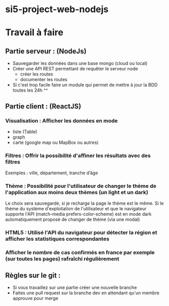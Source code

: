 # si5-project-web-nodejs
# Travail à faire

## Partie serveur : (NodeJs)

- Sauvegarder les données dans une base mongo (cloud ou local)
- Créer une API REST permettant de requêter le serveur node
   - créer les routes 
   - documenter les routes
- Si c'est trop facile faire un module qui permet de mettre à jour la BDD toutes les 24h ^^

## Partie client : (ReactJS)

### Visualisation : Afficher les données en mode 
- liste (Table)
- graph
- carte (google map ou MapBox ou autres)


### Filtres : Offrir la possibilité d'affiner les résultats avec des filtres 
Exemples : ville, département, tranche d’âge

### Thème : Possibilité pour l'utilisateur de changer le thème de l'application aux moins deux thèmes (un light et un dark) 
Le choix sera sauvegardé, si je recharge la page le thème est le même.
Si le thème du système d'exploitation de l'utilisateur et que le navigateur supporte l'API (match-media prefers-color-scheme) est en mode dark automatiquement proposé de changer de thème (via une modal)

### HTML5 : Utilisé l'API du navigateur pour détecter la région et afficher les statistiques correspondantes 


### Afficher le nombre de cas confirmés en france par exemple (sur toutes les pages) rafraîchi régulièrement


## Règles sur le git :

- Si vous travaillez sur une partie créer une nouvelle branche
- Faites une pull request sur la branche dev en attendant qu'un membre approuve pour merge


